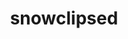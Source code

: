---
title: snowclipsed
github: https://github.com/snowclipsed
mode: dark
transition: 1s
score: 91.8
archetype:
- Little Bit of Everything
---